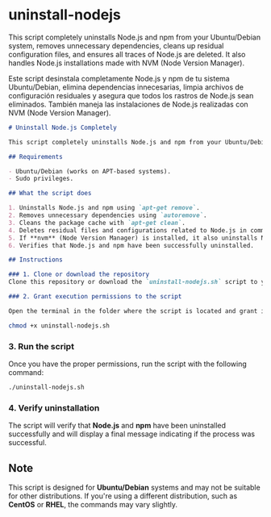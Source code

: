 # uninstall-nodejs
This script completely uninstalls Node.js and npm from your Ubuntu/Debian system, removes unnecessary dependencies, cleans up residual configuration files, and ensures all traces of Node.js are deleted. It also handles Node.js installations made with NVM (Node Version Manager).


Este script desinstala completamente Node.js y npm de tu sistema Ubuntu/Debian, elimina dependencias innecesarias, limpia archivos de configuración residuales y asegura que todos los rastros de Node.js sean eliminados. También maneja las instalaciones de Node.js realizadas con NVM (Node Version Manager).


```markdown
# Uninstall Node.js Completely

This script completely uninstalls Node.js and npm from your Ubuntu/Debian system, removes unnecessary dependencies, cleans up residual configuration files, and ensures all traces of Node.js are deleted. It also handles Node.js installations made with NVM (Node Version Manager).

## Requirements

- Ubuntu/Debian (works on APT-based systems).
- Sudo privileges.

## What the script does

1. Uninstalls Node.js and npm using `apt-get remove`.
2. Removes unnecessary dependencies using `autoremove`.
3. Cleans the package cache with `apt-get clean`.
4. Deletes residual files and configurations related to Node.js in common directories like `/usr/local/lib/node_modules`, `/usr/local/bin/node`, and user directories (`~/.npm`, `~/.nvm`).
5. If **nvm** (Node Version Manager) is installed, it also uninstalls Node.js versions managed by **nvm**.
6. Verifies that Node.js and npm have been successfully uninstalled.

## Instructions

### 1. Clone or download the repository
Clone this repository or download the `uninstall-nodejs.sh` script to your machine.

### 2. Grant execution permissions to the script

Open the terminal in the folder where the script is located and grant it execution permissions with the following command:
```

```bash
chmod +x uninstall-nodejs.sh
```

### 3. Run the script

Once you have the proper permissions, run the script with the following command:

```bash
./uninstall-nodejs.sh
```

### 4. Verify uninstallation

The script will verify that **Node.js** and **npm** have been uninstalled successfully and will display a final message indicating if the process was successful.

## Note

This script is designed for **Ubuntu/Debian** systems and may not be suitable for other distributions. If you're using a different distribution, such as **CentOS** or **RHEL**, the commands may vary slightly.
```
